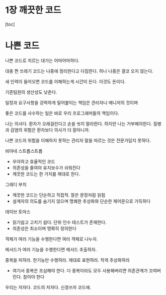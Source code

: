 # 1장 깨끗한 코드

[toc]



# 나쁜 코드

나쁜 코드로 치르는 대가는 어마어마하다.

대충 짠 쓰레기 코드는 나중에 정리한다고 다짐한다. 허나 나중은 결코 오지 않는다.

새 인력이 들어오면 코드를 이해하는게 시간이 든다. 이것도 돈이다. 

기존팀원의 생산성도 낮춘다. 



일정과 요구사항을 강력하게 밀어붙이는 책임은 관리자나 매니저의 것이며

좋은 코드를 사수하는 일은 바로 우리 프로그래머들의 책임이다.

나는 의사다. 환자가 오래걸린다고 손을 씻지 말라한다. 하지만 나는 거부해야한다. 질병과 감염의 위험은 환자보다 의사가 더 잘아니까.

나쁜 코드의 위험을 이해하지 못하는 관리자 말을 따르는 것은 전문가답지 못하다.



비야네 스트롭스트롭

* 우아하고 효율적인 코드
* 의존성을 줄여야 유지보수가 쉬워진다
* 깨끗한 코드는 한 가지를 제대로 한다.

그래디 부치

* 깨끗한 코드는 단순하고 직접적. 잘쓴 문장처럼 읽힘
* 설계자의 의도를 숨기지 않으며 명쾌한 추상화와 단순한 제어문으로 가득하다

데이브 토마스

* 읽기쉽고 고치기 쉽다. 단위 인수 테스트가 존재한다.
* 의존성은 최소이며 명확히 정의한다



객체가 여러 기능을 수행한다면 여러 객체로 나누자.

메서드가 여러 기능을 수행한다면 메서드 추출하자.



중복을 피하라. 한기능만 수행하라. 제대로 표현하라. 작게 추상화하라

* 여기서 중복은 조심해야 한다. 다 중복이라도 모두 사용해버리면 의존관계가 꼬여버린다. 참아야 한다



우리는 저자다. 코드의 저자다. 신경쓰자 코드에.